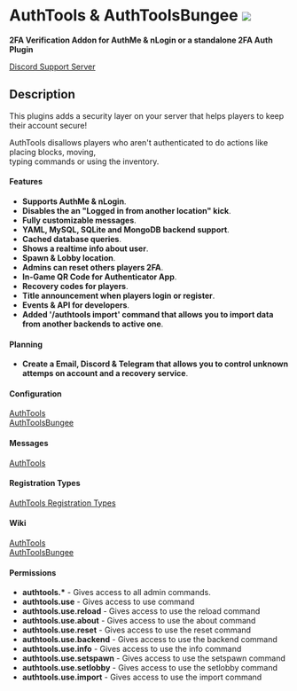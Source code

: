 # AuthTools & AuthToolsBungee <img src="https://github.com/pavlyi1/AuthTools/raw/main/images/pluginLogo-32.png"></img>
**2FA Verification Addon for AuthMe & nLogin or a standalone 2FA Auth Plugin**

[Discord Support Server](https://go.pavlyi.eu/discord)

## Description

This plugins adds a security layer on your server that helps players to keep their account secure!<br>

AuthTools disallows players who aren't authenticated to do actions like placing blocks, moving,<br>
typing commands or using the inventory.      

#### Features
<ul>
  <li><strong>Supports AuthMe & nLogin</strong>.</li>
  <li><strong>Disables the an "Logged in from another location" kick</strong>.</li>
  <li><strong>Fully customizable messages</strong>.</li>
  <li><strong>YAML, MySQL, SQLite and MongoDB backend support</strong>.</li>
  <li><strong>Cached database queries</strong>.</li>
  <li><strong>Shows a realtime info about user</strong>.</li>
  <li><strong>Spawn & Lobby location</strong>.</li>
  <li><strong>Admins can reset others players 2FA</strong>.</li>
  <li><strong>In-Game QR Code for Authenticator App</strong>.</li>
  <li><strong>Recovery codes for players</strong>.</li>
  <li><strong>Title announcement when players login or register</strong>.</li>
  <li><strong>Events & API for developers</strong>.</li>
  <li><strong>Added '/authtools import' command that allows you to import data from another backends to active one</strong>.</li>
</ul>

#### Planning
<ul>
  <li><strong>Create a Email, Discord & Telegram that allows you to control unknown attemps on account and a recovery service</strong>.</li>
</ul>

#### Configuration
[AuthTools](https://github.com/pavlyi1/AuthTools/wiki/AuthTools-Configuration)<br>
[AuthToolsBungee](https://github.com/pavlyi1/AuthTools/wiki/AuthToolsBungee-Configuration)

#### Messages
[AuthTools](https://github.com/pavlyi1/AuthTools/wiki/AuthTools-Messages)

#### Registration Types
[AuthTools Registration Types](https://github.com/pavlyi1/AuthTools/wiki/AuthTools-Registration)

#### Wiki
[AuthTools](https://github.com/pavlyi1/AuthTools/wiki/AuthTools-Home)<br>
[AuthToolsBungee](https://github.com/pavlyi1/AuthTools/wiki/AuthToolsBungee-Home)

#### Permissions
<ul>
  <li><strong>authtools.*</strong> - Gives access to all admin commands.</li>
  <li><strong>authtools.use</strong> - Gives access to use command</li>
  <li><strong>authtools.use.reload</strong> - Gives access to use the reload command</li>
  <li><strong>authtools.use.about</strong> - Gives access to use the about command</li>
  <li><strong>authtools.use.reset</strong> - Gives access to use the reset command</li>
  <li><strong>authtools.use.backend</strong> - Gives access to use the backend command</li>
  <li><strong>authtools.use.info</strong> - Gives access to use the info command</li>
  <li><strong>authtools.use.setspawn</strong> - Gives access to use the setspawn command</li>
  <li><strong>authtools.use.setlobby</strong> - Gives access to use the setlobby command</li>
  <li><strong>authtools.use.import</strong> - Gives access to use the import command</li>
</ul>
